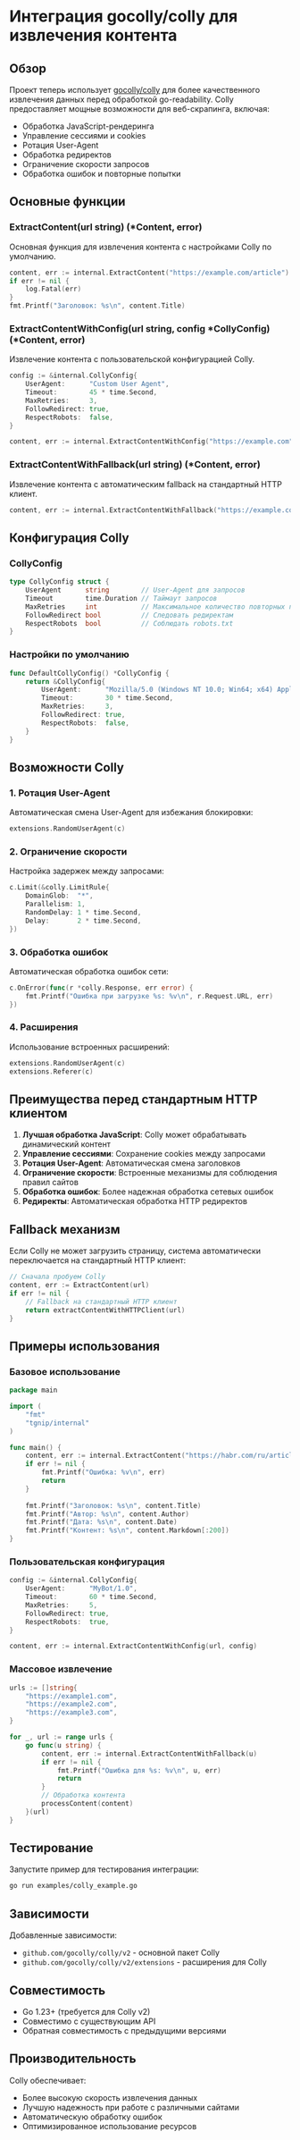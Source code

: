 # Интеграция gocolly/colly для извлечения контента

## Обзор

Проект теперь использует [gocolly/colly](https://github.com/gocolly/colly) для более качественного извлечения данных перед обработкой go-readability. Colly предоставляет мощные возможности для веб-скрапинга, включая:

- Обработка JavaScript-рендеринга
- Управление сессиями и cookies
- Ротация User-Agent
- Обработка редиректов
- Ограничение скорости запросов
- Обработка ошибок и повторные попытки

## Основные функции

### ExtractContent(url string) (*Content, error)
Основная функция для извлечения контента с настройками Colly по умолчанию.

```go
content, err := internal.ExtractContent("https://example.com/article")
if err != nil {
    log.Fatal(err)
}
fmt.Printf("Заголовок: %s\n", content.Title)
```

### ExtractContentWithConfig(url string, config *CollyConfig) (*Content, error)
Извлечение контента с пользовательской конфигурацией Colly.

```go
config := &internal.CollyConfig{
    UserAgent:      "Custom User Agent",
    Timeout:        45 * time.Second,
    MaxRetries:     3,
    FollowRedirect: true,
    RespectRobots:  false,
}

content, err := internal.ExtractContentWithConfig("https://example.com", config)
```

### ExtractContentWithFallback(url string) (*Content, error)
Извлечение контента с автоматическим fallback на стандартный HTTP клиент.

```go
content, err := internal.ExtractContentWithFallback("https://example.com")
```

## Конфигурация Colly

### CollyConfig

```go
type CollyConfig struct {
    UserAgent      string        // User-Agent для запросов
    Timeout        time.Duration // Таймаут запросов
    MaxRetries     int           // Максимальное количество повторных попыток
    FollowRedirect bool          // Следовать редиректам
    RespectRobots  bool          // Соблюдать robots.txt
}
```

### Настройки по умолчанию

```go
func DefaultCollyConfig() *CollyConfig {
    return &CollyConfig{
        UserAgent:      "Mozilla/5.0 (Windows NT 10.0; Win64; x64) AppleWebKit/537.36",
        Timeout:        30 * time.Second,
        MaxRetries:     3,
        FollowRedirect: true,
        RespectRobots:  false,
    }
}
```

## Возможности Colly

### 1. Ротация User-Agent
Автоматическая смена User-Agent для избежания блокировки:

```go
extensions.RandomUserAgent(c)
```

### 2. Ограничение скорости
Настройка задержек между запросами:

```go
c.Limit(&colly.LimitRule{
    DomainGlob:  "*",
    Parallelism: 1,
    RandomDelay: 1 * time.Second,
    Delay:       2 * time.Second,
})
```

### 3. Обработка ошибок
Автоматическая обработка ошибок сети:

```go
c.OnError(func(r *colly.Response, err error) {
    fmt.Printf("Ошибка при загрузке %s: %v\n", r.Request.URL, err)
})
```

### 4. Расширения
Использование встроенных расширений:

```go
extensions.RandomUserAgent(c)
extensions.Referer(c)
```

## Преимущества перед стандартным HTTP клиентом

1. **Лучшая обработка JavaScript**: Colly может обрабатывать динамический контент
2. **Управление сессиями**: Сохранение cookies между запросами
3. **Ротация User-Agent**: Автоматическая смена заголовков
4. **Ограничение скорости**: Встроенные механизмы для соблюдения правил сайтов
5. **Обработка ошибок**: Более надежная обработка сетевых ошибок
6. **Редиректы**: Автоматическая обработка HTTP редиректов

## Fallback механизм

Если Colly не может загрузить страницу, система автоматически переключается на стандартный HTTP клиент:

```go
// Сначала пробуем Colly
content, err := ExtractContent(url)
if err != nil {
    // Fallback на стандартный HTTP клиент
    return extractContentWithHTTPClient(url)
}
```

## Примеры использования

### Базовое использование

```go
package main

import (
    "fmt"
    "tgnip/internal"
)

func main() {
    content, err := internal.ExtractContent("https://habr.com/ru/articles/123456/")
    if err != nil {
        fmt.Printf("Ошибка: %v\n", err)
        return
    }
    
    fmt.Printf("Заголовок: %s\n", content.Title)
    fmt.Printf("Автор: %s\n", content.Author)
    fmt.Printf("Дата: %s\n", content.Date)
    fmt.Printf("Контент: %s\n", content.Markdown[:200])
}
```

### Пользовательская конфигурация

```go
config := &internal.CollyConfig{
    UserAgent:      "MyBot/1.0",
    Timeout:        60 * time.Second,
    MaxRetries:     5,
    FollowRedirect: true,
    RespectRobots:  true,
}

content, err := internal.ExtractContentWithConfig(url, config)
```

### Массовое извлечение

```go
urls := []string{
    "https://example1.com",
    "https://example2.com",
    "https://example3.com",
}

for _, url := range urls {
    go func(u string) {
        content, err := internal.ExtractContentWithFallback(u)
        if err != nil {
            fmt.Printf("Ошибка для %s: %v\n", u, err)
            return
        }
        // Обработка контента
        processContent(content)
    }(url)
}
```

## Тестирование

Запустите пример для тестирования интеграции:

```bash
go run examples/colly_example.go
```

## Зависимости

Добавленные зависимости:
- `github.com/gocolly/colly/v2` - основной пакет Colly
- `github.com/gocolly/colly/v2/extensions` - расширения для Colly

## Совместимость

- Go 1.23+ (требуется для Colly v2)
- Совместимо с существующим API
- Обратная совместимость с предыдущими версиями

## Производительность

Colly обеспечивает:
- Более высокую скорость извлечения данных
- Лучшую надежность при работе с различными сайтами
- Автоматическую обработку ошибок
- Оптимизированное использование ресурсов
